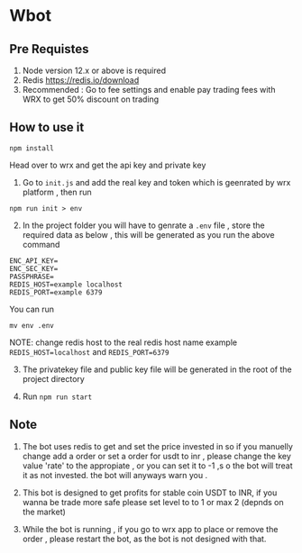 # Wbot

## Pre Requistes

1) Node version 12.x or above is required
2) Redis https://redis.io/download
3) Recommended : Go to fee settings and enable pay trading fees with WRX to get 50% discount on trading

## How to use it

`npm install`

Head over to wrx and get the api key and private key  

1) Go to `init.js` and add the real key and token which is geenrated by wrx platform , then run

`npm run init > env`

2) In the project folder you will have to genrate  a `.env` file , store the required data as below , this will be generated as you run the above command

```
ENC_API_KEY=
ENC_SEC_KEY=
PASSPHRASE=
REDIS_HOST=example localhost
REDIS_PORT=example 6379
```

You can run 

`mv env .env`

NOTE: change redis host to the real redis host name example `REDIS_HOST=localhost` and `REDIS_PORT=6379`

3) The privatekey file and public key file will be generated in the root of the  project directory 

4) Run `npm run start`


## Note

1) The bot uses redis to get and set the price invested in so if you manuelly change add a order or set a order for usdt to inr , please change the key value 'rate' to the appropiate , or you can set it to -1 ,s o the bot will treat it as not invested. the bot will anyways warn you .

2) This bot is designed to get profits for stable coin USDT to INR, if you wanna be trade more safe please set level to to 1 or max 2 (depnds on the market)

3) While the bot is running , if you go to wrx app to place or remove the order , please restart the bot, as the bot is not designed with that.